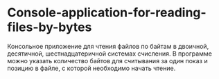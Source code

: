 # Console-application-for-reading-files-by-bytes
Консольное приложение для чтения файлов по байтам в двоичной, десятичной, шестнадцатеричной системах счисления. В программе можно указать количество байтов для считывания за один показ и позицию в файле, с которой необходимо начать чтение.
